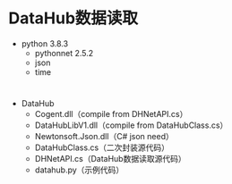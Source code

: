 # DataHub数据读取
- python 3.8.3
  - pythonnet 2.5.2
  - json 
  - time

# 
- DataHub
  - Cogent.dll（compile from DHNetAPI.cs）
  - DataHubLibV1.dll（compile from DataHubClass.cs）
  - Newtonsoft.Json.dll（C# json need）
  - DataHubClass.cs（二次封装源代码）
  - DHNetAPI.cs（DataHub数据读取源代码）
  - datahub.py（示例代码）